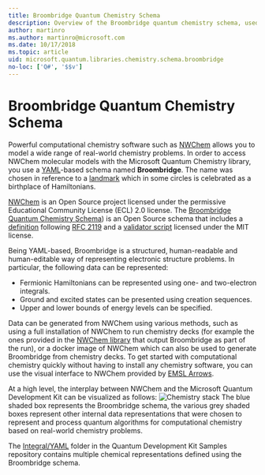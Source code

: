 ```yaml
---
title: Broombridge Quantum Chemistry Schema
description: Overview of the Broombridge quantum chemistry schema, used to model real-world chemistry problems with the Microsoft Quantum Development Kit. 
author: martinro
ms.author: martinro@microsoft.com
ms.date: 10/17/2018
ms.topic: article
uid: microsoft.quantum.libraries.chemistry.schema.broombridge
no-loc: ['Q#', '$$v']
---
```


# Broombridge Quantum Chemistry Schema # 

Powerful computational chemistry software such as [NWChem](http://www.nwchem-sw.org/) allows you to model a wide range of real-world chemistry problems. In order to access NWChem molecular models with the Microsoft Quantum Chemistry library, you use a [YAML](https://en.wikipedia.org/wiki/YAML)-based schema named **Broombridge**. The name was chosen in reference to a [landmark](https://en.wikipedia.org/wiki/Broom_Bridge) which in some circles is celebrated as a birthplace of Hamiltonians. 

[NWChem](https://github.com/nwchemgit/nwchem) is an Open Source project licensed under the permissive Educational Community License (ECL) 2.0 license. The [Broombridge Quantum Chemistry Schema](https://docs.microsoft.com/quantum/libraries/chemistry/schema/spec_v_0_2)) is an Open Source schema that includes a [definition](https://raw.githubusercontent.com/Microsoft/Quantum/master/Chemistry/Schema/broombridge-0.1.schema.json) following [RFC 2119](https://tools.ietf.org/html/rfc2119) and a [validator script](https://raw.githubusercontent.com/Microsoft/Quantum/master/Chemistry/Schema/validator.py) licensed under the MIT license. 

Being YAML-based, Broombridge is a structured, human-readable and human-editable way of representing electronic structure problems. In particular, the following data can be represented:
- Fermionic Hamiltonians can be represented using one- and two-electron integrals.
- Ground and excited states can be presented using creation sequences.
- Upper and lower bounds of energy levels can be specified.

Data can be generated from NWChem using various methods, such as using a full installation of NWChem to run chemistry decks (for example the ones provided in the [NWChem library](https://github.com/nwchemgit/nwchem/tree/master/QA/chem_library_tests) that output Broombridge as part of the run), or a docker image of NWChem which can also be used to generate Broombridge from chemistry decks. To get started with computational chemistry quickly without having to install any chemistry software, you can use the visual interface to NWChem provided by [EMSL Arrows](https://arrows.emsl.pnnl.gov/api/qsharp_chem).

At a high level, the interplay between NWChem and the Microsoft Quantum Development Kit can be visualized as follows:
![Chemistry stack](~/media/broombridge.png)
The blue shaded box represents the Broombridge schema, the various grey shaded boxes represent other internal data representations that were chosen to represent and process quantum algorithms for computational chemistry based on real-world chemistry problems.

The [Integral/YAML](https://github.com/microsoft/Quantum/tree/master/samples/chemistry/IntegralData/YAML) folder in the Quantum Development Kit Samples repository contains multiple chemical representations defined using the Broombridge schema.
